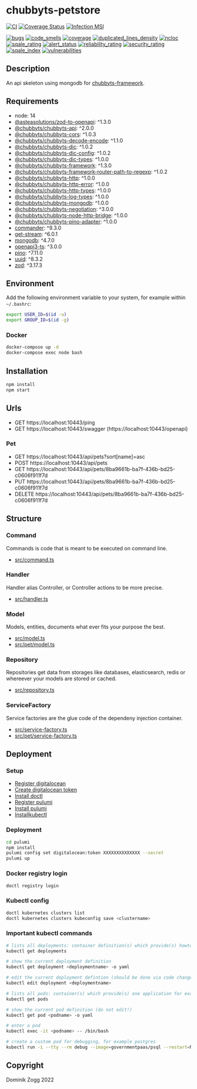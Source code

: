 # chubbyts-petstore

[![CI](https://github.com/chubbyts/chubbyts-petstore/workflows/CI/badge.svg?branch=master)](https://github.com/chubbyts/chubbyts-petstore/actions?query=workflow%3ACI)
[![Coverage Status](https://coveralls.io/repos/github/chubbyts/chubbyts-petstore/badge.svg?branch=master)](https://coveralls.io/github/chubbyts/chubbyts-petstore?branch=master)
[![Infection MSI](https://badge.stryker-mutator.io/github.com/chubbyts/chubbyts-petstore/master)](https://dashboard.stryker-mutator.io/reports/github.com/chubbyts/chubbyts-petstore/master)

[![bugs](https://sonarcloud.io/api/project_badges/measure?project=chubbyts_chubbyts-petstore&metric=bugs)](https://sonarcloud.io/dashboard?id=chubbyts_chubbyts-petstore)
[![code_smells](https://sonarcloud.io/api/project_badges/measure?project=chubbyts_chubbyts-petstore&metric=code_smells)](https://sonarcloud.io/dashboard?id=chubbyts_chubbyts-petstore)
[![coverage](https://sonarcloud.io/api/project_badges/measure?project=chubbyts_chubbyts-petstore&metric=coverage)](https://sonarcloud.io/dashboard?id=chubbyts_chubbyts-petstore)
[![duplicated_lines_density](https://sonarcloud.io/api/project_badges/measure?project=chubbyts_chubbyts-petstore&metric=duplicated_lines_density)](https://sonarcloud.io/dashboard?id=chubbyts_chubbyts-petstore)
[![ncloc](https://sonarcloud.io/api/project_badges/measure?project=chubbyts_chubbyts-petstore&metric=ncloc)](https://sonarcloud.io/dashboard?id=chubbyts_chubbyts-petstore)
[![sqale_rating](https://sonarcloud.io/api/project_badges/measure?project=chubbyts_chubbyts-petstore&metric=sqale_rating)](https://sonarcloud.io/dashboard?id=chubbyts_chubbyts-petstore)
[![alert_status](https://sonarcloud.io/api/project_badges/measure?project=chubbyts_chubbyts-petstore&metric=alert_status)](https://sonarcloud.io/dashboard?id=chubbyts_chubbyts-petstore)
[![reliability_rating](https://sonarcloud.io/api/project_badges/measure?project=chubbyts_chubbyts-petstore&metric=reliability_rating)](https://sonarcloud.io/dashboard?id=chubbyts_chubbyts-petstore)
[![security_rating](https://sonarcloud.io/api/project_badges/measure?project=chubbyts_chubbyts-petstore&metric=security_rating)](https://sonarcloud.io/dashboard?id=chubbyts_chubbyts-petstore)
[![sqale_index](https://sonarcloud.io/api/project_badges/measure?project=chubbyts_chubbyts-petstore&metric=sqale_index)](https://sonarcloud.io/dashboard?id=chubbyts_chubbyts-petstore)
[![vulnerabilities](https://sonarcloud.io/api/project_badges/measure?project=chubbyts_chubbyts-petstore&metric=vulnerabilities)](https://sonarcloud.io/dashboard?id=chubbyts_chubbyts-petstore)

## Description

An api skeleton using mongodb for [chubbyts-framework][8].

## Requirements

 * node: 14
 * [@asteasolutions/zod-to-openapi][1]: ^1.3.0
 * [@chubbyts/chubbyts-api][2]: ^2.0.0
 * [@chubbyts/chubbyts-cors][3]: ^1.0.3
 * [@chubbyts/chubbyts-decode-encode][4]: ^1.1.0
 * [@chubbyts/chubbyts-dic][5]: ^1.0.2
 * [@chubbyts/chubbyts-dic-config][6]: ^1.0.2
 * [@chubbyts/chubbyts-dic-types][7]: ^1.0.0
 * [@chubbyts/chubbyts-framework][8]: ^1.3.0
 * [@chubbyts/chubbyts-framework-router-path-to-regexp][9]: ^1.0.2
 * [@chubbyts/chubbyts-http][10]: ^1.0.0
 * [@chubbyts/chubbyts-http-error][11]: ^1.0.0
 * [@chubbyts/chubbyts-http-types][12]: ^1.0.0
 * [@chubbyts/chubbyts-log-types][13]: ^1.0.0
 * [@chubbyts/chubbyts-mongodb][14]: ^1.0.0
 * [@chubbyts/chubbyts-negotiation][15]: ^3.0.0
 * [@chubbyts/chubbyts-node-http-bridge][16]: ^1.0.0
 * [@chubbyts/chubbyts-pino-adapter][17]: ^1.0.0
 * [commander][18]: ^9.3.0
 * [get-stream][19]: ^6.0.1
 * [mongodb][20]: ^4.7.0
 * [openapi3-ts][21]: ^3.0.0
 * [pino][22]: ^7.11.0
 * [uuid][23]: ^8.3.2
 * [zod][24]: ^3.17.3

## Environment

Add the following environment variable to your system, for example within `~/.bashrc`:

```sh
export USER_ID=$(id -u)
export GROUP_ID=$(id -g)
```

### Docker

```sh
docker-compose up -d
docker-compose exec node bash
```

## Installation

```sh
npm install
npm start
```

## Urls

* GET https://localhost:10443/ping
* GET https://localhost:10443/swagger (https://localhost:10443/openapi)

### Pet

* GET https://localhost:10443/api/pets?sort[name]=asc
* POST https://localhost:10443/api/pets
* GET https://localhost:10443/api/pets/8ba9661b-ba7f-436b-bd25-c0606f911f7d
* PUT https://localhost:10443/api/pets/8ba9661b-ba7f-436b-bd25-c0606f911f7d
* DELETE https://localhost:10443/api/pets/8ba9661b-ba7f-436b-bd25-c0606f911f7d

## Structure

### Command

Commands is code that is meant to be executed on command line.

 * [src/command.ts][30]

### Handler

Handler alias Controller, or Controller actions to be more precise.

 * [src/handler.ts][31]
### Model

Models, entities, documents what ever fits your purpose the best.

 * [src/model.ts][32]
 * [src/pet/model.ts][33]

### Repository

Repositories get data from storages like databases, elasticsearch, redis or whereever your models are stored or cached.

 * [src/repository.ts][34]

### ServiceFactory

Service factories are the glue code of the dependeny injection container.

 * [src/service-factory.ts][35]
 * [src/pet/service-factory.ts][36]

## Deployment

### Setup

 * [Register digitalocean](https:cloud.digitalocean.com/)
 * [Create digitalocean token](https://cloud.digitalocean.com/account/api/tokens)
 * [Install doctl](https://docs.digitalocean.com/reference/doctl/how-to/install/)
 * [Register pulumi](https:app.pulumi.com/)
 * [Install pulumi](https://www.pulumi.com/docs/get-started/install/)
 * [Installkubectl](https://kubernetes.io/docs/tasks/tools/#kubectl)

### Deployment

```sh
cd pulumi
npm install
pulumi config set digitalocean:token XXXXXXXXXXXXXX --secret
pulumi up
```

### Docker registry login

```sh
doctl registry login
```

### Kubectl config

```sh
doctl kubernetes clusters list
doctl kubernetes clusters kubeconfig save <clustername>
```

### Important kubectl commands

```sh
# lists all deployments: container definition(s) which provide(s) howto start a pod
kubectl get deployments

# show the current deployment definition
kubectl get deployment <deploymentname> -o yaml

# edit the current deployment defintion (should be done via code change and pulumi up, and not inline)
kubectl edit deployment <deploymentname>

# lists all pods: container(s) which provide(s) one application for example the cms
kubectl get pods

# show the current pod definition (do not edit!)
kubectl get pod <podname> -o yaml

# enter a pod
kubectl exec -it <podname> -- /bin/bash

# create a custom pod for debugging, for example postgres
kubectl run -i --tty --rm debug --image=governmentpaas/psql --restart=Never
```

###

## Copyright

Dominik Zogg 2022

[1]: https://www.npmjs.com/package/@asteasolutions/zod-to-openapi
[2]: https://www.npmjs.com/package/@chubbyts/chubbyts-api
[3]: https://www.npmjs.com/package/@chubbyts/chubbyts-cors
[4]: https://www.npmjs.com/package/@chubbyts/chubbyts-decode-encode
[5]: https://www.npmjs.com/package/@chubbyts/chubbyts-dic
[6]: https://www.npmjs.com/package/@chubbyts/chubbyts-dic-config
[7]: https://www.npmjs.com/package/@chubbyts/chubbyts-dic-types
[8]: https://www.npmjs.com/package/@chubbyts/chubbyts-framework
[9]: https://www.npmjs.com/package/@chubbyts/chubbyts-framework-router-path-to-regexp
[10]: https://www.npmjs.com/package/@chubbyts/chubbyts-http
[11]: https://www.npmjs.com/package/@chubbyts/chubbyts-http-error
[12]: https://www.npmjs.com/package/@chubbyts/chubbyts-http-types
[13]: https://www.npmjs.com/package/@chubbyts/chubbyts-log-types
[14]: https://www.npmjs.com/package/@chubbyts/chubbyts-mongodb
[15]: https://www.npmjs.com/package/@chubbyts/chubbyts-negotiation
[16]: https://www.npmjs.com/package/@chubbyts/chubbyts-node-http-bridge
[17]: https://www.npmjs.com/package/@chubbyts/chubbyts-pino-adapter
[18]: https://www.npmjs.com/package/commander
[19]: https://www.npmjs.com/package/get-stream
[20]: https://www.npmjs.com/package/mongodb
[21]: https://www.npmjs.com/package/openapi3-ts
[22]: https://www.npmjs.com/package/pino
[23]: https://www.npmjs.com/package/uuid
[24]: https://www.npmjs.com/package/zod

[30]: src/command.ts
[31]: src/handler.ts
[32]: src/model.ts
[33]: src/pet/model.ts
[34]: src/repository.ts
[35]: src/service-factory.ts
[36]: src/pet/service-factory.ts
